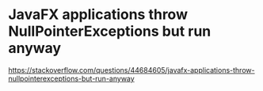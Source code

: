 # JavaFX applications throw NullPointerExceptions but run anyway

https://stackoverflow.com/questions/44684605/javafx-applications-throw-nullpointerexceptions-but-run-anyway